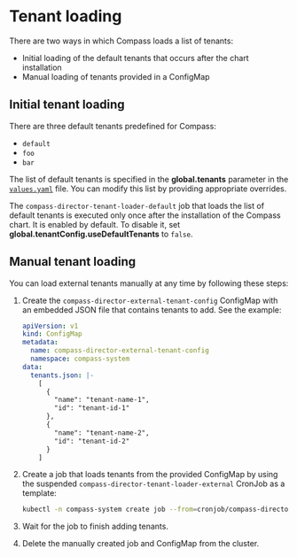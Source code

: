 # Tenant loading

There are two ways in which Compass loads a list of tenants:
- Initial loading of the default tenants that occurs after the chart installation
- Manual loading of tenants provided in a ConfigMap

## Initial tenant loading

There are three default tenants predefined for Compass:
- `default`
- `foo`
- `bar`

The list of default tenants is specified in the **global.tenants** parameter in the [`values.yaml`](https://github.com/kyma-incubator/compass/blob/master/chart/compass/values.yaml) file. You can modify this list by providing appropriate overrides.
 
The `compass-director-tenant-loader-default` job that loads the list of default tenants is executed only once after the installation of the Compass chart. It is enabled by default. To disable it, set **global.tenantConfig.useDefaultTenants** to `false`. 


## Manual tenant loading

You can load external tenants manually at any time by following these steps:

1. Create the `compass-director-external-tenant-config` ConfigMap with an embedded JSON file that contains tenants to add. See the example:

   ```yaml
   apiVersion: v1
   kind: ConfigMap
   metadata:
     name: compass-director-external-tenant-config
     namespace: compass-system
   data:
     tenants.json: |-
       [
         {
           "name": "tenant-name-1",
           "id": "tenant-id-1"
         },
         {
           "name": "tenant-name-2",
           "id": "tenant-id-2"
         }
       ]
   ```

2. Create a job that loads tenants from the provided ConfigMap by using the suspended `compass-director-tenant-loader-external` CronJob as a template: 

    ```sh
    kubectl -n compass-system create job --from=cronjob/compass-director-tenant-loader-external compass-director-tenant-loader-external
    ```
3. Wait for the job to finish adding tenants.
4. Delete the manually created job and ConfigMap from the cluster.

